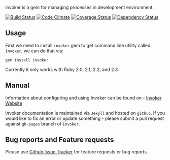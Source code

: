 Invoker is a gem for managing processes in development environment.

[![Build Status](https://travis-ci.org/code-mancers/invoker.svg)](https://travis-ci.org/code-mancers/invoker)
[![Code Climate](https://codeclimate.com/github/code-mancers/invoker.svg)](https://codeclimate.com/github/code-mancers/invoker)
[![Coverage Status](https://coveralls.io/repos/code-mancers/invoker/badge.svg)](https://coveralls.io/r/code-mancers/invoker)
[![Dependency Status](https://gemnasium.com/code-mancers/invoker.svg)](https://gemnasium.com/code-mancers/invoker)

## Usage ##

First we need to install `invoker` gem to get command line utility called `invoker`, we can do that via:

    gem install invoker

Currently it only works with Ruby 2.0, 2.1, 2.2, and 2.3.

## Manual ##

Information about configuring and using Invoker can be found on -  [Invoker Website](http://invoker.codemancers.com)

Invoker documentation is maintained via `Jekyll` and hosted on `github`. If you would like to fix an error
or update something - please submit a pull request against `gh-pages` branch of `Invoker`.

## Bug reports and Feature requests

Please use [Github Issue Tracker](https://github.com/code-mancers/invoker/issues) for feature requests or bug reports.
